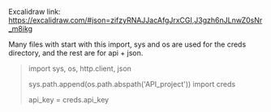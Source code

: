 Excalidraw link: https://excalidraw.com/#json=zifzyRNAJJacAfgJrxCGI,J3gzh6nJLnwZ0sNr_m8ikg


Many files with start with this import, sys and os are used for the creds directory, and the rest are for api + json.

<blockquote>
import sys, os, http.client, json

sys.path.append(os.path.abspath('API_project'))
import creds

api_key = creds.api_key
</blockquote>

